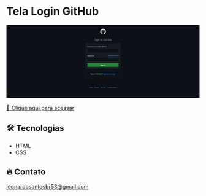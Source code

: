 # Tela Login GitHub

![preview](./.github/preview.png)


[🔗 Clique aqui para acessar](https://leonardo21042006.github.io/Tela-Login-Github/)

## 🛠️ Tecnologias 

- HTML
- CSS

## 🔥 Contato

leonardosantosbr53@gmail.com